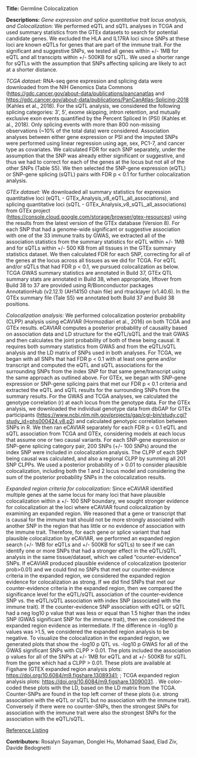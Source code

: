 **Title:** Germline Colocalization

**Descriptions:** *Gene expression and splice quantitative trait locus analysis, and Colocalization:* We performed eQTL and sQTL analyses in TCGA and used summary statistics from the GTEx datasets to search for potential candidate genes. We excluded the HLA and IL17RA loci since SNPs at these loci are known eQTLs for genes that are part of the immune trait. For the significant and suggestive SNPs, we tested all genes within +/- 1MB for eQTL and all transcipts within +/- 500KB for sQTL. We used a shorter range for sQTLs with the assumption that SNPs affecting splicing are likely to act at a shorter distance. 


*TCGA dataset:* RNA-seq gene expression and splicing data were downloaded from the NIH Genomics Data Commons (https://gdc.cancer.gov/about-data/publications/pancanatlas and https://gdc.cancer.gov/about-data/publications/PanCanAtlas-Splicing-2018 (Kahles et al., 2018). For the sQTL analysis, we considered the following splicing categories: 3’, 5’, exome skipping, intron retention, and mutually exclusive exon events quantified by the Percent Spliced In (PSI) (Kahles et al., 2018). Only splicing events with more than 800 non-missing observations (~10% of the total data) were considered. Association analyses between either gene expression or PSI and the imputed SNPs were performed using linear regression using age, sex, PC1-7, and cancer type as covariates. We calculated FDR for each SNP separately, under the assumption that the SNP was already either significant or suggestive, and thus we had to correct for each of the genes at the locus but not all of the other SNPs (Table S5). We then selected the SNP-gene expression (eQTL) or SNP-gene splicing (sQTL) pairs with FDR p < 0.1 for further colocalization analysis. 


*GTEx dataset:* We downloaded all summary statistics for expression quantitative loci (eQTL - GTEx_Analysis_v8_eQTL_all_associations), and splicing quantitative loci (sQTL - GTEx_Analysis_v8_sQTL_all_associations) from GTEx project (https://console.cloud.google.com/storage/browser/gtex-resources) using the results from the latest version of the GTEx database (Version 8). For each SNP that had a genome-wide significant or suggestive association with one of the 33 immune traits by GWAS, we extracted all of the association statistics from the summary statistics for eQTL within +/- 1MB and for sQTLs within +/- 500 KB from all tissues in the GTEx summary statistics dataset. We then calculated FDR for each SNP, correcting for all of the genes at the locus across all tissues as we did for TCGA. For eQTL and/or sQTLs that had FDR p < 0.1, we pursued colocalization as below. TCGA GWAS summary statistics are annotated in Build 37, GTEx QTL summary stats are annotated in Build 38, when appropriate, liftover from Build 38 to 37 are provided using R/Bionconductor packages AnnotationHub (v2.12.1) (AH14150 chain file) and rtracklayer (v1.40.6). In the GTEx summary file (Tale S5) we annotated both Build 37 and Build 38 positions.


*Colocalization analysis:* We performed colocalization posterior probability (CLPP) analysis using eCAVIAR (Hormozdiari et al., 2016) on both TCGA and GTEx results. eCAVIAR computes a posterior probability of causality based on association data and LD structure for the eQTL/sQTL and the trait GWAS and then calculates the joint probability of both of these being causal. It requires both summary statistics from GWAS and from the eQTL/sQTL analysis and the LD matrix of SNPs used in both analyses. For TCGA, we began with all SNPs that had FDR p < 0.1 with at least one gene and/or transcript and computed the eQTL and sQTL associations for the surrounding SNPs from the index SNP for that same gene/transcript using the same approach as outlined above. For GTEx, we began with SNP-gene expression or SNP-gene splicing pairs that met our FDR p < 0.1 criteria and extracted the eQTL and sQTL results for the surrounding SNPs from the summary results.  For the GWAS and TCGA analyses, we calculated the genotype correlation (r) at each locus from the genotype data. For the GTEx analysis, we downloaded the individual genotype data from dbGAP for GTEx participants (https://www.ncbi.nlm.nih.gov/projects/gap/cgi-bin/study.cgi?study_id=phs000424.v8.p2) and calculated genotypic correlation between SNPs in R. We then ran eCAVIAR separately for each FDR p < 0.1 eQTL and sQTL association from TCGA and GTEx, considering models at each locus that assume one or two causal variants. For each SNP-gene expression or SNP-gene splicing category pair, 200 SNPs (+/- 100 SNPs) around the index SNP were included in colocalization analysis. The CLPP of each SNP being causal was calculated, and also a regional CLPP by summing all 201 SNP CLPPs. We used a posterior probability of > 0.01 to consider plausible colocalization, including both the 1 and 2 locus model and considering the sum of the posterior probability SNPs in the colocalization results. 


*Expanded region criteria for colocalization:* Since eCAVIAR identified multiple genes at the same locus for many loci that have plausible colocalization within a +/- 100 SNP boundary, we sought stronger evidence for colocalization at the loci where eCAVIAR found colocalization by examining an expanded region. We reasoned that a gene or transcript that is causal for the immune trait should not be more strongly associated with another SNP in the region that has little or no evidence of association with the immune trait. Therefore, for each gene or splice variant that had plausible colocalization by eCAVIAR, we performed an expanded region search (+/- 1MB for eQTLs and +/- 500KB for sQTLs) to see if we can identify one or more SNPs that had a stronger effect in the eQTL/sQTL analysis in the same tissue/dataset, which we called “counter-evidence” SNPs. If eCAVIAR produced plausible evidence of colocalization (posterior prob>0.01) and we could find no SNPs that met our counter-evidence criteria in the expanded region, we considered the expanded region evidence for colocalization as strong. If we did find SNPs that met our counter-evidence criteria in the expanded region, then we compared the significance level for the eQTL/sQTL association of the counter-evidence SNP vs. the eQTL/sQTL association with index SNP (associated with the immune trait). If the counter-evidence SNP association with eQTL or sQTL had a neg log10 p value that was less or equal than 1.5 higher than the index SNP (GWAS significant SNP for the immune trait), then we considered the expanded region evidence as intermediate. If the difference in -log10 p values was >1.5, we considered the expanded region analysis to be negative.
 To visualize the colocalization in the expanded region, we generated plots that show the -log10 p QTL vs. -log10 p GWAS for all of the GWAS significant SNPs with CLPP > 0.01.  The plots included the association p values for all of the SNPs  at +/- 1MB for eQTL and at +/- 500KB for sQTL from the gene which had a CLPP > 0.01. These plots are available at Figshare (GTEX expanded region analysis plots: https://doi.org/10.6084/m9.figshare.13089341; ; TCGA expanded region analysis plots: https://doi.org/10.6084/m9.figshare.13090031. . We color-coded these plots with the LD, based on the LD matrix from the TCGA. Counter-SNPs are found in the top left corner of these plots (i.e. strong association with the eQTL or sQTL but no association with the immune trait). Conversely if there were no counter-SNPs, then the strongest SNPs for association with the immune trait were also the strongest SNPs for the association with the eQTL/sQTL. 


[Reference Listing](https://doi.org/10.1016/j.immuni.2021.01.011)

**Contributors:** Rosalyn Sayaman, Donglei Hu, Mohamad Saad, Elad Ziv, Davide Bedognetti

